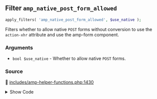 ## Filter `amp_native_post_form_allowed`

```php
apply_filters( 'amp_native_post_form_allowed', $use_native );
```

Filters whether to allow native `POST` forms without conversion to use the `action-xhr` attribute and use the amp-form component.

### Arguments

* `bool $use_native` - Whether to allow native `POST` forms.

### Source

:link: [includes/amp-helper-functions.php:1430](/includes/amp-helper-functions.php#L1430)

<details>
<summary>Show Code</summary>

```php
return (bool) apply_filters( 'amp_native_post_form_allowed', false );
```

</details>
